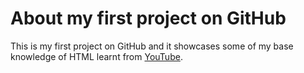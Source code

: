 # About my first project on GitHub
This is my first project on GitHub and it showcases some of my base knowledge of HTML learnt from [YouTube](https://www.youtube.com/watch?v=mJgBOIoGihA&ab_channel=DaveGray).
